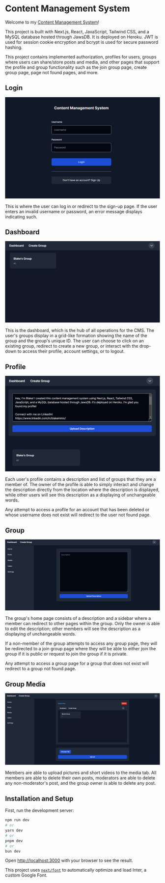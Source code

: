 # Content Management System

Welcome to my [Content Management System](https://content-management-system-32ddcdcefaf8.herokuapp.com/)!

This project is built with Next.js, React, JavaScript, Tailwind CSS, and a MySQL database hosted through JawsDB. It is deployed on Heroku. JWT is used for session cookie encryption and bcrypt is used for secure password hashing. 

This project contains implemented authorization, profiles for users, groups where users can share/store posts and media, and other pages that support the profile and group functionality such as the join group page, create group page, page not found pages, and more. 

## Login

![Login](https://github.com/blakeminix/blakeminix.com/blob/main/public/login.PNG)

This is where the user can log in or redirect to the sign-up page. If the user enters an invalid username or password, an error message displays indicating such. 

## Dashboard

![Dashboard](https://github.com/blakeminix/blakeminix.com/blob/main/public/dashboard.PNG)

This is the dashboard, which is the hub of all operations for the CMS. The user's groups display in a grid-like formation showing the name of the group and the group's unique ID. The user can choose to click on an existing group, redirect to create a new group, or interact with the drop-down to access their profile, account settings, or to logout.

## Profile

![Profile](https://github.com/blakeminix/blakeminix.com/blob/main/public/profile.PNG)

Each user's profile contains a description and list of groups that they are a member of. The owner of the profile is able to simply interact and change the description directly from the location where the description is displayed, while other users will see this description as a displaying of unchangeable words.

Any attempt to access a profile for an account that has been deleted or whose username does not exist will redirect to the user not found page.

## Group
![Group](https://github.com/blakeminix/blakeminix.com/blob/main/public/group.PNG)

The group's home page consists of a description and a sidebar where a member can redirect to other pages within the group. Only the owner is able to edit the description; other members will see the description as a displaying of unchangeable words. 

If a non-member of the group attempts to access any group page, they will be redirected to a join group page where they will be able to either join the group if it is public or request to join the group if it is private. 

Any attempt to access a group page for a group that does not exist will redirect to a group not found page.

## Group Media
![Media](https://github.com/blakeminix/blakeminix.com/blob/main/public/media.PNG)

Members are able to upload pictures and short videos to the media tab. All members are able to delete their own posts, moderators are able to delete any non-moderator's post, and the group owner is able to delete any post.


## Installation and Setup

First, run the development server:

```bash
npm run dev
# or
yarn dev
# or
pnpm dev
# or
bun dev
```

Open [http://localhost:3000](http://localhost:3000) with your browser to see the result.

This project uses [`next/font`](https://nextjs.org/docs/basic-features/font-optimization) to automatically optimize and load Inter, a custom Google Font.

